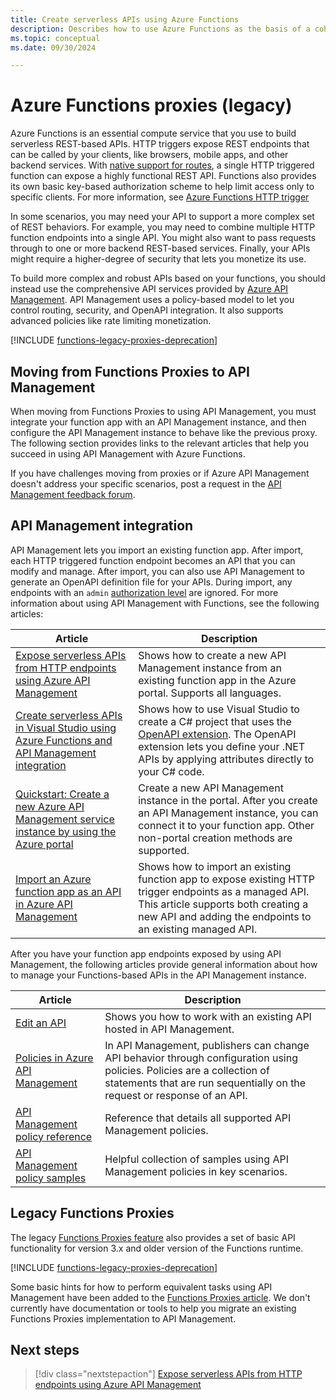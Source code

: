 ```yaml
---
title: Create serverless APIs using Azure Functions 
description: Describes how to use Azure Functions as the basis of a cohesive set of serverless APIs. 
ms.topic: conceptual
ms.date: 09/30/2024

---
```

# Azure Functions proxies (legacy)

Azure Functions is an essential compute service that you use to build serverless REST-based APIs. HTTP triggers expose REST endpoints that can be called by your clients, like browsers, mobile apps, and other backend services. With [native support for routes](functions-bindings-http-webhook-trigger.md#customize-the-http-endpoint), a single HTTP triggered function can expose a highly functional REST API. Functions also provides its own basic key-based authorization scheme to help limit access only to specific clients. For more information, see [Azure Functions HTTP trigger](functions-bindings-http-webhook-trigger.md)

In some scenarios, you may need your API to support a more complex set of REST behaviors. For example, you may need to combine multiple HTTP function endpoints into a single API. You might also want to pass requests through to one or more backend REST-based services. Finally, your APIs might require a higher-degree of security that lets you monetize its use.

To build more complex and robust APIs based on your functions, you should instead use the comprehensive API services provided by [Azure API Management](../api-management/api-management-key-concepts.md). 
API Management uses a policy-based model to let you control routing, security, and OpenAPI integration. It also supports advanced policies like rate limiting monetization. 

[!INCLUDE [functions-legacy-proxies-deprecation](../../includes/functions-legacy-proxies-deprecation.md)]

## <a name="migration"></a>Moving from Functions Proxies to API Management

When moving from Functions Proxies to using API Management, you must integrate your function app with an API Management instance, and then configure the API Management instance to behave like the previous proxy. The following section provides links to the relevant articles that help you succeed in using API Management with Azure Functions. 

If you have challenges moving from proxies or if Azure API Management doesn't address your specific scenarios, post a request in the [API Management feedback forum](https://feedback.azure.com/d365community/forum/e808a70c-ff24-ec11-b6e6-000d3a4f0858). 

## API Management integration

API Management lets you import an existing function app. After import, each HTTP triggered function endpoint becomes an API that you can modify and manage. After import, you can also use API Management to generate an OpenAPI definition file for your APIs. During import, any endpoints with an `admin` [authorization level](functions-bindings-http-webhook-trigger.md#http-auth) are ignored. For more information about using API Management with Functions, see the following articles:

| Article | Description |
| --- | --- |
| [Expose serverless APIs from HTTP endpoints using Azure API Management](functions-openapi-definition.md) | Shows how to create a new API Management instance from an existing function app in the Azure portal. Supports all languages. |
| [Create serverless APIs in Visual Studio using Azure Functions and API Management integration](openapi-apim-integrate-visual-studio.md) | Shows how to use Visual Studio to create a C# project that uses the [OpenAPI extension](https://github.com/Azure/azure-functions-openapi-extension). The OpenAPI extension lets you define your .NET APIs by applying attributes directly to your C# code. |
| [Quickstart: Create a new Azure API Management service instance by using the Azure portal](../api-management/get-started-create-service-instance.md) | Create a new API Management instance in the portal. After you create an API Management instance, you can connect it to your function app. Other non-portal creation methods are supported. |
| [Import an Azure function app as an API in Azure API Management](../api-management/import-function-app-as-api.md) | Shows how to import an existing function app to expose existing HTTP trigger endpoints as a managed API. This article supports both creating a new API and adding the endpoints to an existing managed API. |

After you have your function app endpoints exposed by using API Management, the following articles provide general information about how to manage your Functions-based APIs in the API Management instance.

| Article | Description |
| --- | --- |
| [Edit an API](../api-management/edit-api.md) | Shows you how to work with an existing API hosted in API Management. | 
| [Policies in Azure API Management](../api-management/api-management-howto-policies.md) | In API Management, publishers can change API behavior through configuration using policies. Policies are a collection of statements that are run sequentially on the request or response of an API. |
| [API Management policy reference](../api-management/api-management-policies.md) | Reference that details all supported API Management policies. |
| [API Management policy samples](https://github.com/Azure/api-management-policy-snippets) | Helpful collection of samples using API Management policies in key scenarios. |

## Legacy Functions Proxies

The legacy [Functions Proxies feature](legacy-proxies.md) also provides a set of basic API functionality for version 3.x and older version of the Functions runtime. 

[!INCLUDE [functions-legacy-proxies-deprecation](../../includes/functions-legacy-proxies-deprecation.md)]

Some basic hints for how to perform equivalent tasks using API Management have been added to the [Functions Proxies article](legacy-proxies.md). We don't currently have documentation or tools to help you migrate an existing Functions Proxies implementation to API Management. 

## Next steps

> [!div class="nextstepaction"]
> [Expose serverless APIs from HTTP endpoints using Azure API Management](functions-openapi-definition.md)